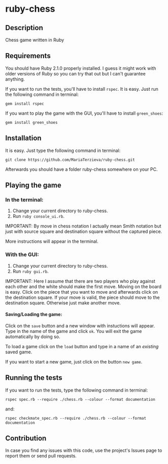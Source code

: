 ruby-chess
==========

Description
-----------

Chess game written in Ruby

Requirements
------------

You should have Ruby 2.1.0 properly installed. I guess it might work with
older versions of Ruby so you can try that out but I can't guarantee anything.

If you want to run the tests, you'll have to install `rspec`. It is easy. Just
run the following command in terminal:

`gem install rspec`

If you want to play the game with the GUI, you'll have to install `green_shoes`:

`gem install green_shoes`

Installation
------------

It is easy. Just type the following command in terminal:

`git clone https://github.com/MariaTerzieva/ruby-chess.git`

Afterwards you should have a folder ruby-chess somewhere on your PC.

Playing the game
----------------

### In the terminal:

1. Change your current directory to ruby-chess.
2. Run `ruby console_ui.rb`.

IMPORTANT: By move in chess notation I actually mean Smith notation but just
with source square and destination square without the captured piece.

More instructions will appear in the terminal.

### With the GUI:

1. Change your current directory to ruby-chess.
2. Run `ruby gui.rb`.

IMPORTANT: Here I assume that there are two players who play against each other
and the white should make the first move. Moving on the board is easy. Click on the
piece that you want to move and afterwards click on the destination square. If your
move is valid, the piece should move to the destination square. Otherwise just make
another move.

#### Saving/Loading the game:

Click on the `save` button and a new window with instuctions will appear. Type in the name
of the game and click `ok`. You will exit the game automatically by doing so.

To load a game click on the `load` button and type in a name of an *existing* saved game.

If you want to start a new game, just click on the button `new game`.

Running the tests
-----------------

If you want to run the tests, type the following command in terminal:

`rspec spec.rb --require ./chess.rb --colour --format documentation`

and:

`rspec checkmate_spec.rb --require ./chess.rb --colour --format documentation`

Contribution
------------

In case you find any issues with this code, use the project's Issues page to report them
or send pull requests.